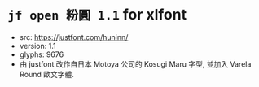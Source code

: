 # `jf open 粉圓 1.1` for xlfont

 - src: https://justfont.com/huninn/
 - version: 1.1
 - glyphs: 9676
 - 由 justfont 改作自日本 Motoya 公司的 Kosugi Maru 字型, 並加入 Varela Round 歐文字體.
